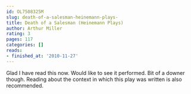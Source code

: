 ```yaml
---
id: OL7508325M
slug: death-of-a-salesman-heinemann-plays-
title: Death of a Salesman (Heinemann Plays)
author: Arthur Miller
rating: 3
pages: 117
categories: []
reads:
- finished_at: '2010-11-27'
---
```

Glad I have read this now. Would like to see it performed. Bit of a downer though. Reading about the context in which this play was written is also recommended.
